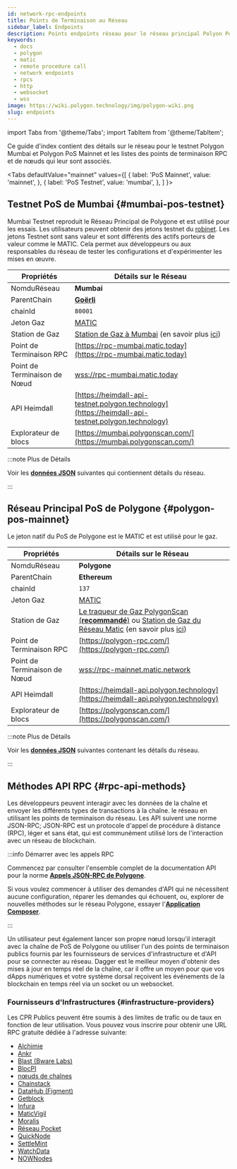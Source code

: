```yaml
---
id: network-rpc-endpoints
title: Points de Terminaison au Réseau
sidebar_label: Endpoints
description: Points endpoints réseau pour le réseau principal Polyon PoS et testnet
keywords:
  - docs
  - polygon
  - matic
  - remote procedure call
  - network endpoints
  - rpcs
  - http
  - websocket
  - wss
image: https://wiki.polygon.technology/img/polygon-wiki.png
slug: endpoints
---
```

import Tabs from '@theme/Tabs';
import TabItem from '@theme/TabItem';

Ce guide d'index contient des détails sur le réseau pour le testnet Polygon Mumbai et Polygon PoS Mainnet et les listes des points de terminaison RPC et de nœuds qui leur sont associés.

<Tabs
defaultValue="mainnet"
values={[
{ label: 'PoS Mainnet', value: 'mainnet', },
{ label: 'PoS Testnet', value: 'mumbai', },
]
}>
<TabItem value="mumbai">

## Testnet PoS de Mumbai {#mumbai-pos-testnet}

Mumbai Testnet reproduit le Réseau Principal de Polygone et est utilisé pour les essais. Les utilisateurs peuvent obtenir des jetons testnet du [robinet](https://faucet.polygon.technology/). Les jetons Testnet sont sans valeur et sont différents des actifs porteurs de valeur comme le MATIC. Cela permet aux développeurs ou aux responsables du réseau de tester les configurations et d'expérimenter les mises en œuvre.

| Propriétés | Détails sur le Réseau |
| ---------------------------------- | ---------------------------------------------------------------- |
| NomduRéseau | **Mumbai** |
| ParentChain | **[Goërli](https://goerli.net/)** |
| chainId | `80001` |
| Jeton Gaz | [MATIC](gas-token) |
| Station de Gaz | [Station de Gaz à Mumbai](https://gasstation-mumbai.matic.today/v2) (en savoir plus [ici](https://docs.polygon.technology/docs/develop/tools/polygon-gas-station/)) |
| Point de Terminaison RPC | [https://rpc-mumbai.matic.today](https://rpc-mumbai.matic.today) |
| Point de Terminaison de Nœud | [wss://rpc-mumbai.matic.today](wss://rpc-mumbai.matic.today) |
| API Heimdall | [https://heimdall-api-testnet.polygon.technology](https://heimdall-api-testnet.polygon.technology) |
| Explorateur de blocs | [https://mumbai.polygonscan.com/](https://mumbai.polygonscan.com/) |

:::note Plus de Détails

Voir les [**données JSON**](https://static.matic.network/network/testnet/mumbai/index.json) suivantes qui contiennent détails du réseau.

:::

</TabItem>
<TabItem value="mainnet">

## Réseau Principal PoS de Polygone  {#polygon-pos-mainnet}

Le jeton natif du PoS de Polygone est le MATIC et est utilisé pour le gaz.

| Propriétés | Détails sur le Réseau |
| ---------------------------------- | ---------------------------------------------------------------- |
| NomduRéseau | **Polygone** |
| ParentChain | **Ethereum** |
| chainId | `137` |
| Jeton Gaz | [MATIC](gas-token) |
| Station de Gaz | [Le traqueur de Gaz PolygonScan (**recommandé**)](https://polygonscan.com/gastracker) ou [Station de Gaz du Réseau Matic](https://gasstation-mainnet.matic.network/v2) (en savoir plus [ici](https://docs.polygon.technology/docs/develop/tools/polygon-gas-station/)) |
| Point de Terminaison RPC | [https://polygon-rpc.com/](https://polygon-rpc.com/) |
| Point de Terminaison de Nœud | [wss://rpc-mainnet.matic.network](wss://rpc-mainnet.matic.network) |
| API Heimdall | [https://heimdall-api.polygon.technology](https://heimdall-api.polygon.technology) |
| Explorateur de blocs | [https://polygonscan.com/](https://polygonscan.com/) |

:::note Plus de Détails

Voir les [**données JSON**](https://github.com/maticnetwork/static/blob/master/network/mainnet/v1/index.json) suivantes contenant les détails du réseau.

:::

</TabItem>
</Tabs>

## Méthodes API RPC {#rpc-api-methods}

Les développeurs peuvent interagir avec les données de la chaîne et envoyer les différents types de transactions à la chaîne. le réseau en utilisant les points de terminaison du réseau. Les API suivent une norme JSON-RPC; JSON-RPC est un protocole d'appel de procédure à distance (RPC), léger et sans état, qui est communément utilisé lors de l'interaction avec un réseau de blockchain.

:::info Démarrer avec les appels RPC

Commencez par consulter l'ensemble complet de la documentation API pour la norme [**Appels JSON-RPC de Polygone**](https://edge-docs.polygon.technology/docs/get-started/json-rpc-commands/).

Si vous voulez commencer à utiliser des demandes d'API qui ne nécessitent aucune configuration, réparer les demandes qui échouent, ou, explorer de nouvelles méthodes sur le réseau Polygone, essayer l'[**Application Composer**](https://composer.alchemyapi.io?composer_state=%7B%22chain%22%3A2%2C%22network%22%3A401%2C%22methodName%22%3A%22eth_getBlockByNumber%22%2C%22paramValues%22%3A%5B%22latest%22%2Cfalse%5D%7D).

:::

Un utilisateur peut également lancer son propre nœud lorsqu'il interagit avec la chaîne de PoS de Polygone ou utiliser l'un des points de terminaison publics fournis par les fournisseurs de services d'infrastructure et d'API pour se connecter au réseau. Dagger est le meilleur moyen d'obtenir des mises à jour en temps réel de la chaîne, car il offre un moyen pour que vos dApps numériques et votre système dorsal reçoivent les événements de la blockchain en temps réel via un socket ou un websocket.

### Fournisseurs d'Infrastructures {#infrastructure-providers}

Les CPR Publics peuvent être soumis à des limites de trafic ou de taux en fonction de leur utilisation. Vous pouvez vous inscrire pour obtenir une URL RPC gratuite dédiée à l'adresse suivante:

* [Alchimie](https://www.alchemy.com/)
* [Ankr](https://www.ankr.com/)
* [Blast (Bware Labs)](https://blastapi.io/)
* [BlocPI](https://blockpi.io/)
* [nœuds de chaînes](https://www.chainnodes.org/)
* [Chainstack](https://chainstack.com/build-better-with-polygon/)
* [DataHub (Figment)](https://datahub.figment.io)
* [Getblock](https://getblock.io/en/)
* [Infura](https://infura.io)
* [MaticVigil](https://rpc.maticvigil.com/)
* [Moralis](https://moralis.io)
* [Réseau Pocket](https://www.portal.pokt.network/)
* [QuickNode](https://www.quicknode.com/chains/matic)
* [SettleMint](https://docs.settlemint.com/docs/polygon-connect-to-a-node)
* [WatchData](https://docs.watchdata.io/blockchain-apis/polygon-api)
* [NOWNodes](https://nownodes.io/nodes/polygon-matic)
